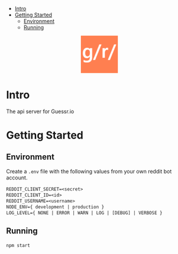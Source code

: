 - [Intro](#intro)
- [Getting Started](#getting-started)
  - [Environment](#environment)
  - [Running](#running)

<p align="center">
    <img id="image" src="./logo.png" width="20%">
</p>

# Intro
The api server for Guessr.io

# Getting Started

## Environment 
Create a `.env` file with the following values from your own reddit bot account.
```
REDDIT_CLIENT_SECRET=<secret>
REDDIT_CLIENT_ID=<id>
REDDIT_USERNAME=<username>
NODE_ENV={ development | production }
LOG_LEVEL={ NONE | ERROR | WARN | LOG | [DEBUG] | VERBOSE }
```

## Running
```bash
npm start
```